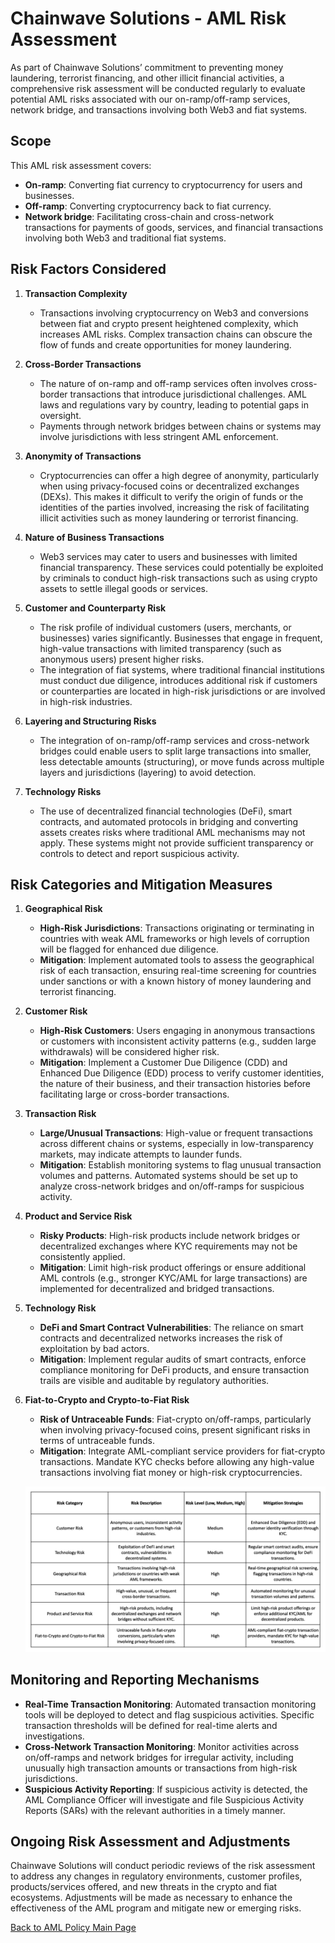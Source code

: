 
# Chainwave Solutions - AML Risk Assessment

As part of Chainwave Solutions’ commitment to preventing money laundering, terrorist financing, and other illicit financial activities, a comprehensive risk assessment will be conducted regularly to evaluate potential AML risks associated with our on-ramp/off-ramp services, network bridge, and transactions involving both Web3 and fiat systems.

## Scope
This  AML risk assessment covers:

- **On-ramp**: Converting fiat currency to cryptocurrency for users and businesses.
- **Off-ramp**: Converting cryptocurrency back to fiat currency.
- **Network bridge**: Facilitating cross-chain and cross-network transactions for payments of goods, services, and financial transactions involving both Web3 and traditional fiat systems.

## Risk Factors Considered

1. **Transaction Complexity**  
   - Transactions involving cryptocurrency on Web3 and conversions between fiat and crypto present heightened complexity, which increases AML risks. Complex transaction chains can obscure the flow of funds and create opportunities for money laundering.

2. **Cross-Border Transactions**  
   - The nature of on-ramp and off-ramp services often involves cross-border transactions that introduce jurisdictional challenges. AML laws and regulations vary by country, leading to potential gaps in oversight.
   - Payments through network bridges between chains or systems may involve jurisdictions with less stringent AML enforcement.

3. **Anonymity of Transactions**  
   - Cryptocurrencies can offer a high degree of anonymity, particularly when using privacy-focused coins or decentralized exchanges (DEXs). This makes it difficult to verify the origin of funds or the identities of the parties involved, increasing the risk of facilitating illicit activities such as money laundering or terrorist financing.

4. **Nature of Business Transactions**  
   - Web3 services may cater to users and businesses with limited financial transparency. These services could potentially be exploited by criminals to conduct high-risk transactions such as using crypto assets to settle illegal goods or services.

5. **Customer and Counterparty Risk**  
   - The risk profile of individual customers (users, merchants, or businesses) varies significantly. Businesses that engage in frequent, high-value transactions with limited transparency (such as anonymous users) present higher risks.
   - The integration of fiat systems, where traditional financial institutions must conduct due diligence, introduces additional risk if customers or counterparties are located in high-risk jurisdictions or are involved in high-risk industries.

6. **Layering and Structuring Risks**  
   - The integration of on-ramp/off-ramp services and cross-network bridges could enable users to split large transactions into smaller, less detectable amounts (structuring), or move funds across multiple layers and jurisdictions (layering) to avoid detection.

7. **Technology Risks**  
   - The use of decentralized financial technologies (DeFi), smart contracts, and automated protocols in bridging and converting assets creates risks where traditional AML mechanisms may not apply. These systems might not provide sufficient transparency or controls to detect and report suspicious activity.

## Risk Categories and Mitigation Measures

1. **Geographical Risk**  
   - **High-Risk Jurisdictions**: Transactions originating or terminating in countries with weak AML frameworks or high levels of corruption will be flagged for enhanced due diligence.  
   - **Mitigation**: Implement automated tools to assess the geographical risk of each transaction, ensuring real-time screening for countries under sanctions or with a known history of money laundering and terrorist financing.

2. **Customer Risk**  
   - **High-Risk Customers**: Users engaging in anonymous transactions or customers with inconsistent activity patterns (e.g., sudden large withdrawals) will be considered higher risk.  
   - **Mitigation**: Implement a Customer Due Diligence (CDD) and Enhanced Due Diligence (EDD) process to verify customer identities, the nature of their business, and their transaction histories before facilitating large or cross-border transactions.

3. **Transaction Risk**  
   - **Large/Unusual Transactions**: High-value or frequent transactions across different chains or systems, especially in low-transparency markets, may indicate attempts to launder funds.  
   - **Mitigation**: Establish monitoring systems to flag unusual transaction volumes and patterns. Automated systems should be set up to analyze cross-network bridges and on/off-ramps for suspicious activity.

4. **Product and Service Risk**  
   - **Risky Products**: High-risk products include network bridges or decentralized exchanges where KYC requirements may not be consistently applied.  
   - **Mitigation**: Limit high-risk product offerings or ensure additional AML controls (e.g., stronger KYC/AML for large transactions) are implemented for decentralized and bridged transactions.

5. **Technology Risk**  
   - **DeFi and Smart Contract Vulnerabilities**: The reliance on smart contracts and decentralized networks increases the risk of exploitation by bad actors.  
   - **Mitigation**: Implement regular audits of smart contracts, enforce compliance monitoring for DeFi products, and ensure transaction trails are visible and auditable by regulatory authorities.

6. **Fiat-to-Crypto and Crypto-to-Fiat Risk**  
   - **Risk of Untraceable Funds**: Fiat-crypto on/off-ramps, particularly when involving privacy-focused coins, present significant risks in terms of untraceable funds.  
   - **Mitigation**: Integrate AML-compliant service providers for fiat-crypto transactions. Mandate KYC checks before allowing any high-value transactions involving fiat money or high-risk cryptocurrencies.


   ![Chainwave Solutions Risk Matrix AML](https://raw.githubusercontent.com/ChainwaveSolutions/ProjectDetails/main/Regulations/risk%20matrix.png)

## Monitoring and Reporting Mechanisms

- **Real-Time Transaction Monitoring**: Automated transaction monitoring tools will be deployed to detect and flag suspicious activities. Specific transaction thresholds will be defined for real-time alerts and investigations.
- **Cross-Network Transaction Monitoring**: Monitor activities across on/off-ramps and network bridges for irregular activity, including unusually high transaction amounts or transactions from high-risk jurisdictions.
- **Suspicious Activity Reporting**: If suspicious activity is detected, the AML Compliance Officer will investigate and file Suspicious Activity Reports (SARs) with the relevant authorities in a timely manner.

## Ongoing Risk Assessment and Adjustments

Chainwave Solutions will conduct periodic reviews of the risk assessment to address any changes in regulatory environments, customer profiles, products/services offered, and new threats in the crypto and fiat ecosystems. Adjustments will be made as necessary to enhance the effectiveness of the AML program and mitigate new or emerging risks.


[Back to AML Policy Main Page](https://github.com/ChainwaveSolutions/ProjectDetails/blob/main/Chainwave%20Solutions%20Anti-Money%20Laundering%20(AML)%20Policy.md)

